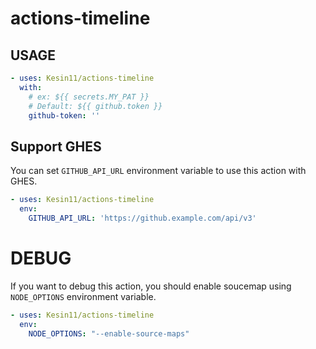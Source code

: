 # actions-timeline

## USAGE

```yaml
- uses: Kesin11/actions-timeline
  with:
    # ex: ${{ secrets.MY_PAT }}
    # Default: ${{ github.token }}
    github-token: ''
```

## Support GHES

You can set `GITHUB_API_URL` environment variable to use this action with GHES.

```yaml
- uses: Kesin11/actions-timeline
  env:
    GITHUB_API_URL: 'https://github.example.com/api/v3'
```

# DEBUG

If you want to debug this action, you should enable soucemap using
`NODE_OPTIONS` environment variable.

```yaml
- uses: Kesin11/actions-timeline
  env:
    NODE_OPTIONS: "--enable-source-maps"
```
